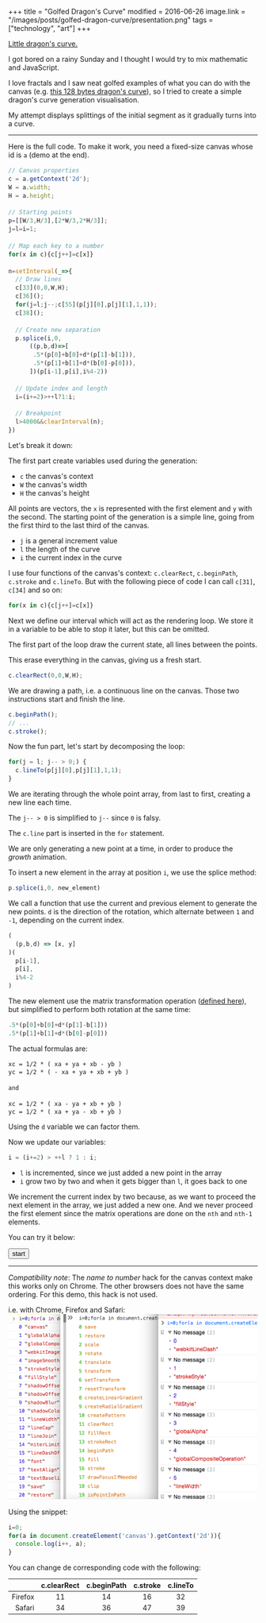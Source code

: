 +++
title = "Golfed Dragon's Curve"
modified = 2016-06-26
image.link = "/images/posts/golfed-dragon-curve/presentation.png"
tags = ["technology", "art"]
+++

[Little dragon's curve.](https://en.wikipedia.org/wiki/Dragon_curve)

I got bored on a rainy Sunday and I thought I would try to mix mathematic and JavaScript.

I love fractals and I saw neat golfed examples of what you can do with the canvas (e.g. [this 128 bytes dragon's curve](http://www.p01.org/128b_dragon_punch/)), so I tried to create a simple dragon's curve generation visualisation.

My attempt displays splittings of the initial segment as it gradually turns into a curve.

---

Here is the full code. To make it work, you need a fixed-size canvas whose id is `a` (demo at the end).

```javascript
// Canvas properties
c = a.getContext('2d');
W = a.width;
H = a.height;

// Starting points
p=[[W/3,H/3],[2*W/3,2*H/3]];
j=l=i=1;

// Map each key to a number
for(x in c){c[j++]=c[x]}

n=setInterval(_=>{
  // Draw lines
  c[33](0,0,W,H);
  c[36]();
  for(j=l;j--;c[55](p[j][0],p[j][1],1,1));
  c[38]();

  // Create new separation
  p.splice(i,0,
      ((p,b,d)=>[
       .5*(p[0]+b[0]+d*(p[1]-b[1])),
       .5*(p[1]+b[1]+d*(b[0]-p[0])),
      ])(p[i-1],p[i],i%4-2))

  // Update index and length
  i=(i+=2)>++l?1:i;

  // Breakpoint
  l>4000&&clearInterval(n);
})
```

Let's break it down:

The first part create variables used during the generation:

- `c` the canvas's context
- `W` the canvas's width
- `H` the canvas's height

All points are vectors, the `x` is represented with the first element and `y` with the second.
The starting point of the generation is a simple line, going from the first third to the last third of the canvas.

- `j` is a general increment value
- `l` the length of the curve
- `i` the current index in the curve

I use four functions of the canvas's context: `c.clearRect`, `c.beginPath`, `c.stroke` and `c.lineTo`.
But with the following piece of code I can call `c[31]`, `c[34]` and so on:

```javascript
for(x in c){c[j++]=c[x]}
```

Next we define our interval which will act as the rendering loop. We store it in a variable to be able to stop it later, but this can be omitted.

The first part of the loop draw the current state, all lines between the points.

This erase everything in the canvas, giving us a fresh start.

```javascript
c.clearRect(0,0,W,H);
```

We are drawing a path, i.e. a continuous line on the canvas. Those two instructions start and finish the line.

```javascript
c.beginPath();
// ...
c.stroke();
```

Now the fun part, let's start by decomposing the loop:

```javascript
for(j = l; j-- > 0;) {
  c.lineTo(p[j][0],p[j][1],1,1);
}
```

We are iterating through the whole point array, from last to first, creating a new line each time.

The `j-- > 0` is simplified to `j--` since `0` is falsy.

The `c.line` part is inserted in the `for` statement.

We are only generating a new point at a time, in order to produce the _growth_ animation.

To insert a new element in the array at position `i`, we use the splice method:

```javascript
p.splice(i,0, new_element)
```

We call a function that use the current and previous element to generate the new points. `d` is the direction of the rotation, which alternate between `1` and `-1`, depending on the current index.

```javascript
(
  (p,b,d) => [x, y]
)(
  p[i-1],
  p[i],
  i%4-2
)
```

The new element use the matrix transformation operation ([defined here](https://en.wikipedia.org/wiki/Dragon_curve)), but simplified to perform both rotation at the same time:

```javascript
.5*(p[0]+b[0]+d*(p[1]-b[1]))
.5*(p[1]+b[1]+d*(b[0]-p[0]))
```

The actual formulas are:

```
xc = 1/2 * ( xa + ya + xb - yb )
yc = 1/2 * ( - xa + ya + xb + yb )

and

xc = 1/2 * ( xa - ya + xb + yb )
yc = 1/2 * ( xa + ya - xb + yb )
```

Using the `d` variable we can factor them.

Now we update our variables:

```javascript
i = (i+=2) > ++l ? 1 : i;
```

- `l` is incremented, since we just added a new point in the array
- `i` grow two by two and when it gets bigger than `l`, it goes back to one

We increment the current index by two because, as we want to proceed the next element in the array, we just added a new one. And we never proceed the first element since the matrix operations are done on the `nth` and `nth-1` elements.

You can try it below:

<button onclick="start();return false;">start</button>
<div id="canvas_container"></div>
<script>
    var canvas = document.createElement('canvas');
    canvas.id = "a";
    canvas.width = 500;
    canvas.height = 500;
    document.getElementById('canvas_container').appendChild(canvas);
    window.start = function(){
      c = a.getContext("2d");
      W = a.width;
      H = a.height;
      p=[[W/3,H/3],[2*W/3,2*H/3]];
      j=l=i=1;
      n=setInterval(_=>{
        c.clearRect(0,0,W,H);
        c.beginPath();
        for(j=l;j--;c.lineTo(p[j][0],p[j][1],1,1));
        c.stroke();
        p.splice(i,0,
            ((p,b,d)=>[
             .5*(p[0]+b[0]+d*(p[1]-b[1])),
             .5*(p[1]+b[1]+d*(b[0]-p[0])),
            ])(p[i-1],p[i],i%4-2));
        i=(i+=2)>++l?1:i;
        l>16384&&clearInterval(n);
      }, 0 /* needed by firefox */)
    }
</script>

---

_Compatibility note_:
The _name to number_ hack for the canvas context make this works only on Chrome. The other browsers does not have the same ordering. For this demo, this hack is not used.

i.e. with Chrome, Firefox and Safari:
![compatibility](/images/posts/golfed-dragon-curve/compat.png)

Using the snippet:

```javascript
i=0;
for(a in document.createElement('canvas').getContext('2d')){
  console.log(i++, a);
}
```

You can change de corresponding code with the following:

|  | c.clearRect|c.beginPath|c.stroke|c.lineTo |
| ---:|:---:|:---:|:---:|:---:|
| Firefox | 11 | 14 | 16 | 32 |
| Safari | 34 | 36 | 47 | 39 |
